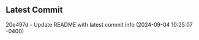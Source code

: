 
## Latest Commit
20e497d - Update README with latest commit info (2024-09-04 10:25:07 -0400) <Yunxi-Zhou>
